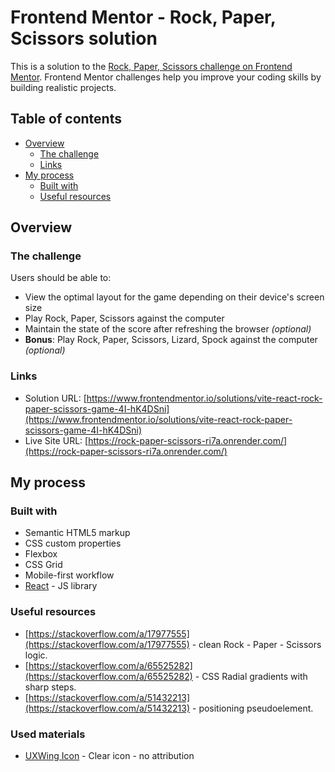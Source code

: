 # Frontend Mentor - Rock, Paper, Scissors solution

This is a solution to the [Rock, Paper, Scissors challenge on Frontend Mentor](https://www.frontendmentor.io/challenges/rock-paper-scissors-game-pTgwgvgH). Frontend Mentor challenges help you improve your coding skills by building realistic projects. 

## Table of contents

- [Overview](#overview)
  - [The challenge](#the-challenge)
  - [Links](#links)
- [My process](#my-process)
  - [Built with](#built-with)
  - [Useful resources](#useful-resources)

## Overview

### The challenge

Users should be able to:

- View the optimal layout for the game depending on their device's screen size
- Play Rock, Paper, Scissors against the computer
- Maintain the state of the score after refreshing the browser _(optional)_
- **Bonus**: Play Rock, Paper, Scissors, Lizard, Spock against the computer _(optional)_

### Links

- Solution URL: [https://www.frontendmentor.io/solutions/vite-react-rock-paper-scissors-game-4I-hK4DSni](https://www.frontendmentor.io/solutions/vite-react-rock-paper-scissors-game-4I-hK4DSni)
- Live Site URL: [https://rock-paper-scissors-ri7a.onrender.com/](https://rock-paper-scissors-ri7a.onrender.com/)

## My process

### Built with

- Semantic HTML5 markup
- CSS custom properties
- Flexbox
- CSS Grid
- Mobile-first workflow
- [React](https://reactjs.org/) - JS library

### Useful resources

- [https://stackoverflow.com/a/17977555](https://stackoverflow.com/a/17977555) - clean Rock - Paper - Scissors logic.
- [https://stackoverflow.com/a/65525282](https://stackoverflow.com/a/65525282) - CSS Radial gradients with sharp steps.
- [https://stackoverflow.com/a/51432213](https://stackoverflow.com/a/51432213) - positioning pseudoelement.

### Used materials

- [UXWing Icon](https://uxwing.com/sweeper-cleaning-icon/) - Clear icon - no attribution